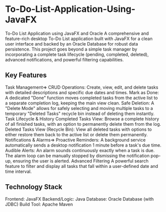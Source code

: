 # To-Do-List-Application-Using-JavaFX

To-Do List Application using JavaFX and Oracle
A comprehensive and feature-rich desktop To-Do List application built with JavaFX for a clean user interface and backed by an Oracle Database for robust data persistence. This project goes beyond a simple task manager by incorporating a complete task lifecycle (pending, completed, deleted), advanced notifications, and powerful filtering capabilities.

## Key Features
Task Management=>
CRUD Operations: Create, view, edit, and delete tasks with detailed descriptions and specific due dates and times.
Mark as Done: A dedicated "Done" function moves completed tasks from the active list to a separate completion log, keeping the main view clean.
Safe Deletion: A "Delete Mode" allows for safely selecting and moving multiple tasks to a temporary "Deleted Tasks" recycle bin instead of deleting them instantly.
Task Lifecycle & History
Completed Tasks View: Browse a complete history of all finished tasks, with an option to permanently delete them from the log.
Deleted Tasks View (Recycle Bin): View all deleted tasks with options to either restore them back to the active list or delete them permanently.
Notifications & Alarms=>
Proactive Reminders: A background service automatically sends a desktop notification 1 minute before a task's due time.
Audible Alerts: An alarm sounds continuously exactly when a task is due. The alarm loop can be manually stopped by dismissing the notification pop-up, ensuring the user is alerted.
Advanced Filtering
A powerful search feature to filter and display all tasks that fall within a user-defined date and time interval.



## Technology Stack
Frontend: JavaFX
Backend/Logic: Java
Database: Oracle Database (with JDBC)
Build Tool: Apache Maven
